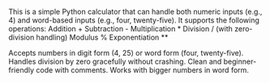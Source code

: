 This is a simple Python calculator that can handle both numeric inputs (e.g., 4) and word-based inputs (e.g., four, twenty-five).
It supports the following operations:
Addition +
Subtraction -
Multiplication *
Division / (with zero-division handling)
Modulus %
Exponentiation **

Accepts numbers in digit form (4, 25) or word form (four, twenty-five).
Handles division by zero gracefully without crashing.
Clean and beginner-friendly code with comments.
Works with bigger numbers in word form.
